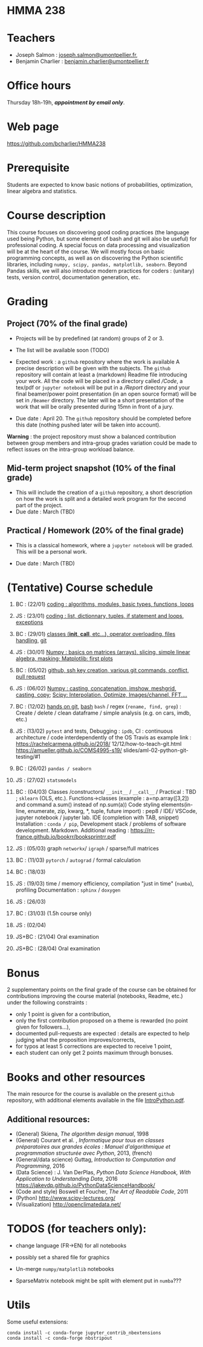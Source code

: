 HMMA 238
========


# Teachers

- Joseph Salmon : joseph.salmon@umontpellier.fr,
- Benjamin Charlier : benjamin.charlier@umontpellier.fr

# Office hours

 Thursday 18h-19h, ___appointment by email only___.

# Web page

https://github.com/bcharlier/HMMA238

# Prerequisite

Students are expected to know basic notions of probabilities, optimization, linear algebra and statistics.

# Course description
This course focuses on discovering good coding practices (the language used being Python, but some element of bash and git will also be useful) for professional coding.
A special focus on data processing and visualization will be at the heart of the course.
We will mostly focus on basic programming concepts, as well as on discovering the Python scientific libraries, including ```numpy, scipy, pandas, matplotlib, seaborn```.
Beyond Pandas skills, we will also introduce modern practices for coders : (unitary) tests, version control, documentation generation, etc.


# Grading
## Project (70% of the final grade)

- Projects will be by predefined (at random) groups of 2 or 3.
- The list will be available soon (TODO)
- Expected work : a ```github``` repository where the work is available A precise description will be given with the subjects.
The ```github``` repository will contain at least a (markdown) Readme file introducing your work. All the code will be placed in a directory called */Code*, a tex/pdf or `jupyter notebook`  will be put in a */Report* directory and your final beamer/power point presentation (in an open source format) will be set in `/Beamer` directory.
The later will be a short presentation of the work that will be orally presented during 15mn in front of a jury.

-  Due date : April 20.
The ```github``` repository should be completed before this date (nothing pushed later will be taken into account).


**Warning** : the project repository must show a balanced contribution between group members and intra-group grades variation could be made to reflect issues on the intra-group workload balance.

## Mid-term project snapshot (10% of the final grade)
- This will include the creation of a ```github``` repository, a short description on how the work is split and a detailed work program for the second part of the project.
- Due date : March (TBD)

## Practical / Homework (20% of the final grade)
- This is a classical homework, where a ```jupyter notebook``` will be graded. This will be a personal work.

- Due date : March (TBD)

# (Tentative) Course schedule

1. BC : (22/01) [coding : algorithms, modules, basic types, functions, loops](Intro-Python/)

2. JS : (23/01) [coding : list, dictionnary, tuples, if statement and loops, exceptions](Intro-Python/)

3. BC : (29/01) [classes (__init__, __call__, etc...), operator overloading, files handling](Intro-Python/), [git](Intro-Git)

4. JS : (30/01) [Numpy : basics on matrices (arrays), slicing, simple linear algebra, masking; Matplotlib: first plots](Numpy-Matplotlib/)

5. BC : (05/02) [github, ssh key creation, various git commands, conflict, pull request](Intro-Git/)

6. JS : (06/02) [Numpy : casting, concatenation, imshow, meshgrid, casting, copy](Numpy-Matplotlib/);  [Scipy: Interpolation, Optimize, Images/channel, FFT,...](Scipy/)

7. BC : (12/02) [hands on git](Intro-Git), [bash](Intro-Bash)
```bash``` / regex (```rename, find, grep```) : Create / delete / clean dataframe / simple analysis
(e.g. on cars, imdb, etc.)

8. JS : (13/02)
```pytest``` and tests, Debugging : ```ipdb```, CI : continuous architecture / code interdependently of the OS Travis as example link :
 https://rachelcarmena.github.io/2018/
12/12/how-to-teach-git.html
 https://amueller.github.io/COMS4995-s19/
slides/aml-02-python-git-testing/#1

9. BC : (26/02)
```pandas / seaborn```

10. JS : (27/02)
```statsmodels```

11. BC : (04/03)
Classes /constructors/ ```__init__``` / ```__call__``` / Practical : TBD ; ```sklearn``` (OLS, etc.).
Functions->classes (example : a=np.array([3,2]) and command a.sum() instead of
np.sum(a))
Code styling elements(in-line, enumerate, zip, kwarg, *, tuple, future import) : pep8 / IDE/ VSCode, jupyter notebook / jupyter lab. IDE (completion with TAB, snippet)
Installation : ```conda / pip```, Development stack / problems of software development. Markdown.
Additional reading :
https://rr-france.github.io/bookrr/booksprintrr.pdf

12. JS : (05/03)
graph ```networkx```/ ```igraph``` / sparse/full matrices

13. BC : (11/03) ```pytorch``` / ```autograd``` / formal calculation

14. BC : (18/03)

15. JS : (19/03) time / memory efficiency, compilation "just in time" (```numba```), profiling
Documentation : ```sphinx``` / ```doxygen```

16. JS : (26/03)

17. BC : (31/03) (1.5h course only)

18. JS : (02/04)

19. JS+BC : (21/04) Oral examination

20. JS+BC : (28/04) Oral examination



# Bonus
2 supplementary points on the final grade of the course can be obtained for contributions improving the course material (notebooks, Readme, etc.) under the following constraints :
- only 1 point is given for a contribution,
- only the first contribution proposed on a theme is rewarded (no point given for followers...),
- documented pull-requests are expected : details are expected to help judging what the proposition improves/corrects,
- for typos at least 5 corrections are expected to receive 1 point,
- each student can only get 2 points maximum through bonuses.



# Books and other resources


The main resource for the course is available on the present `github` repository, with additional elements available in the file [IntroPython.pdf](http://josephsalmon.eu/enseignement/Montpellier/HLMA310/IntroPython.pdf).

## Additional resources:

- (General) Skiena, *The algorithm design manual*, 1998
- (General) Courant et al. , *Informatique pour tous en classes préparatoires aux grandes écoles : Manuel d'algorithmique et programmation structurée avec Python*,
2013, (french)
- (General/data science) Guttag, *Introduction to Computation and Programming*,
2016
- (Data Science) : J. Van DerPlas, *Python Data Science Handbook, With Application to Understanding Data*, 2016
https://jakevdp.github.io/PythonDataScienceHandbook/
- (Code and style) Boswell et Foucher, *The Art of Readable Code*, 2011
- (Python) http://www.scipy-lectures.org/
- (Visualization) http://openclimatedata.net/


# TODOS (for teachers only):

- change language (FR->EN) for all notebooks

- possibly set a shared file for graphics

- Un-merge ```numpy/matplotlib``` notebooks

- SparseMatrix notebook might be split with element put in ```numba```???

# Utils

Some useful extensions:

```
conda install -c conda-forge jupyter_contrib_nbextensions
conda install -c conda-forge nbstripout
```
